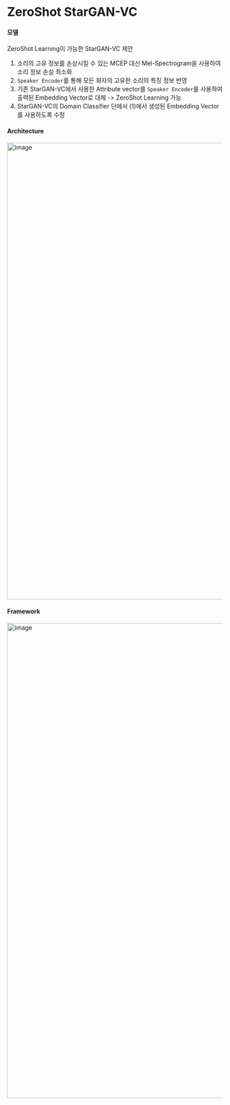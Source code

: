 # ZeroShot StarGAN-VC

#### 모델 
ZeroShot Learning이 가능한 StarGAN-VC 제안
1. 소리의 고유 정보를 손상시킬 수 있는 MCEP 대신 Mel-Spectrogram을 사용하여 소리 정보 손실 최소화
2. `Speaker Encoder`를 통해 모든 화자의 고유한 소리의 특징 정보 반영
3. 기존 StarGAN-VC에서 사용한 Attribute vector를 `Speaker Encoder`를 사용하여 출력된 Embedding Vector로 대체 -> ZeroShot Learning 가능
4. StarGAN-VC의 Domain Classifier 단에서 (1)에서 생성된 Embedding Vector를 사용하도록 수정

#### Architecture
<img width="1064" alt="image" src="https://user-images.githubusercontent.com/87609200/215251458-c700db9a-3940-4da7-ad16-48a6295b754a.png">

#### Framework
<img width="1107" alt="image" src="https://user-images.githubusercontent.com/87609200/215251516-a4282223-ed7e-4b12-880b-533e8323df8d.png">


